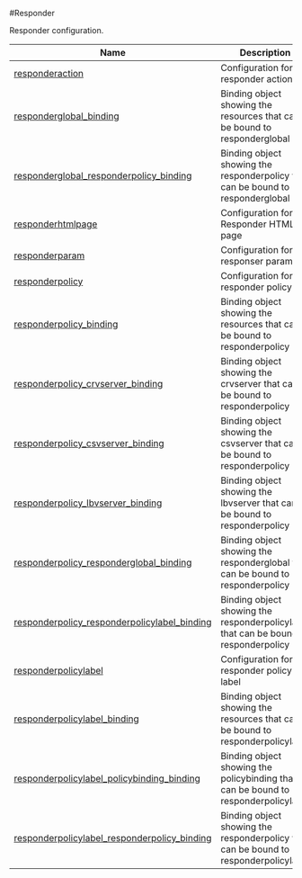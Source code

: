 #Responder

Responder configuration.


<table><thead><tr><th>Name</th><th>Description</th></tr></thead><tbody><tr><td><a href=".././responderaction/responderaction/">responderaction</a></td><td>Configuration for responder action</td></tr><tr><td><a href=".././responderglobal_binding/responderglobal_binding/">responderglobal_binding</a></td><td>Binding object showing the resources that can be bound to responderglobal</td></tr><tr><td><a href=".././responderglobal_responderpolicy_binding/responderglobal_responderpolicy_binding/">responderglobal_responderpolicy_binding</a></td><td>Binding object showing the responderpolicy that can be bound to responderglobal</td></tr><tr><td><a href=".././responderhtmlpage/responderhtmlpage/">responderhtmlpage</a></td><td>Configuration for Responder HTML page</td></tr><tr><td><a href=".././responderparam/responderparam/">responderparam</a></td><td>Configuration for responser parameter</td></tr><tr><td><a href=".././responderpolicy/responderpolicy/">responderpolicy</a></td><td>Configuration for responder policy</td></tr><tr><td><a href=".././responderpolicy_binding/responderpolicy_binding/">responderpolicy_binding</a></td><td>Binding object showing the resources that can be bound to responderpolicy</td></tr><tr><td><a href=".././responderpolicy_crvserver_binding/responderpolicy_crvserver_binding/">responderpolicy_crvserver_binding</a></td><td>Binding object showing the crvserver that can be bound to responderpolicy</td></tr><tr><td><a href=".././responderpolicy_csvserver_binding/responderpolicy_csvserver_binding/">responderpolicy_csvserver_binding</a></td><td>Binding object showing the csvserver that can be bound to responderpolicy</td></tr><tr><td><a href=".././responderpolicy_lbvserver_binding/responderpolicy_lbvserver_binding/">responderpolicy_lbvserver_binding</a></td><td>Binding object showing the lbvserver that can be bound to responderpolicy</td></tr><tr><td><a href=".././responderpolicy_responderglobal_binding/responderpolicy_responderglobal_binding/">responderpolicy_responderglobal_binding</a></td><td>Binding object showing the responderglobal that can be bound to responderpolicy</td></tr><tr><td><a href=".././responderpolicy_responderpolicylabel_binding/responderpolicy_responderpolicylabel_binding/">responderpolicy_responderpolicylabel_binding</a></td><td>Binding object showing the responderpolicylabel that can be bound to responderpolicy</td></tr><tr><td><a href=".././responderpolicylabel/responderpolicylabel/">responderpolicylabel</a></td><td>Configuration for responder policy label</td></tr><tr><td><a href=".././responderpolicylabel_binding/responderpolicylabel_binding/">responderpolicylabel_binding</a></td><td>Binding object showing the resources that can be bound to responderpolicylabel</td></tr><tr><td><a href=".././responderpolicylabel_policybinding_binding/responderpolicylabel_policybinding_binding/">responderpolicylabel_policybinding_binding</a></td><td>Binding object showing the policybinding that can be bound to responderpolicylabel</td></tr><tr><td><a href=".././responderpolicylabel_responderpolicy_binding/responderpolicylabel_responderpolicy_binding/">responderpolicylabel_responderpolicy_binding</a></td><td>Binding object showing the responderpolicy that can be bound to responderpolicylabel</td></tr></tbody></table>

